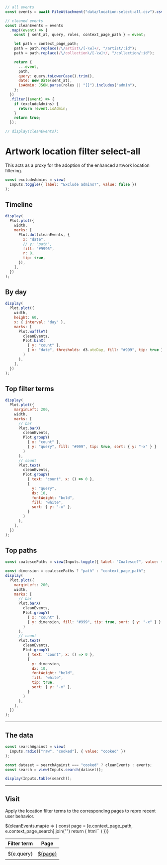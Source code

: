```js
// all events
const events = await FileAttachment("data/location-select-all.csv").csv();

// cleaned events
const cleanEvents = events
  .map((event) => {
    const { sent_at, query, roles, context_page_path } = event;

    let path = context_page_path;
    path = path.replace(/\/artist\/[-\w]+/, "/artist/:id");
    path = path.replace(/\/collection\/[-\w]+/, "/collection/:id");

    return {
      ...event,
      path,
      query: query.toLowerCase().trim(),
      date: new Date(sent_at),
      isAdmin: JSON.parse(roles || "[]").includes("admin"),
    };
  })
  .filter((event) => {
    if (excludeAdmins) {
      return !event.isAdmin;
    }
    return true;
  });
```

```js
// display(cleanEvents);
```

# Artwork location filter select-all

This acts as a proxy for the adoption of the enhanced artwork location filtering.

```js
const excludeAdmins = view(
  Inputs.toggle({ label: "Exclude admins?", value: false })
);
```

## Timeline

```js
display(
  Plot.plot({
    width,
    marks: [
      Plot.dot(cleanEvents, {
        x: "date",
        // y: "path",
        fill: "#9996",
        r: 8,
        tip: true,
      }),
    ],
  })
);
```

## By day

```js
display(
  Plot.plot({
    width,
    height: 60,
    x: { interval: "day" },
    marks: [
      Plot.waffleY(
        cleanEvents,
        Plot.binX(
          { y: "count" },
          { x: "date", thresholds: d3.utcDay, fill: "#999", tip: true }
        )
      ),
    ],
  })
);
```

## Top filter terms

```js
display(
  Plot.plot({
    marginLeft: 200,
    width,
    marks: [
      // bar
      Plot.barX(
        cleanEvents,
        Plot.groupY(
          { x: "count" },
          { y: "query", fill: "#999", tip: true, sort: { y: "-x" } }
        )
      ),
      // count
      Plot.text(
        cleanEvents,
        Plot.groupY(
          { text: "count", x: () => 0 },
          {
            y: "query",
            dx: 10,
            fontWeight: "bold",
            fill: "white",
            sort: { y: "-x" },
          }
        )
      ),
    ],
  })
);
```

## Top paths

```js
const coalescePaths = view(Inputs.toggle({ label: "Coalesce?", value: false }));
```

```js
const dimension = coalescePaths ? "path" : "context_page_path";
display(
  Plot.plot({
    marginLeft: 200,
    width,
    marks: [
      // bar
      Plot.barX(
        cleanEvents,
        Plot.groupY(
          { x: "count" },
          { y: dimension, fill: "#999", tip: true, sort: { y: "-x" } }
        )
      ),
      // count
      Plot.text(
        cleanEvents,
        Plot.groupY(
          { text: "count", x: () => 0 },
          {
            y: dimension,
            dx: 10,
            fontWeight: "bold",
            fill: "white",
            tip: true,
            sort: { y: "-x" },
          }
        )
      ),
    ],
  })
);
```

---

## The data

```js
const searchAgainst = view(
  Inputs.radio(["raw", "cooked"], { value: "cooked" })
);
```

```js
const dataset = searchAgainst === "cooked" ? cleanEvents : events;
const search = view(Inputs.search(dataset));
```

```js
display(Inputs.table(search));
```

---

## Visit

Apply the location filter terms to the corresponding pages to repro recent user behavior.

<table class="visit">
  <thead>
    <tr>
      <th class="term">Filter&nbsp;term</th>
      <th class="page">Page</th>
    </tr>
  </thead>
  <tbody>
    ${cleanEvents.map(e => {
      const page = [e.context_page_path, e.context_page_search].join("")
      return (
        html`<tr>
          <td class="term">${e.query}</td>
          <td class="page"><a href="https://www.artsy.net${page}" target="artsy">${page}</a></td>
        </tr>`
      )
    })}
  </tbody>
</table>

<style>
table.visit td {
  padding: 0.5em 0.5em;
}
table.visit td.term {
  text-wrap: nowrap;
}
</style>
